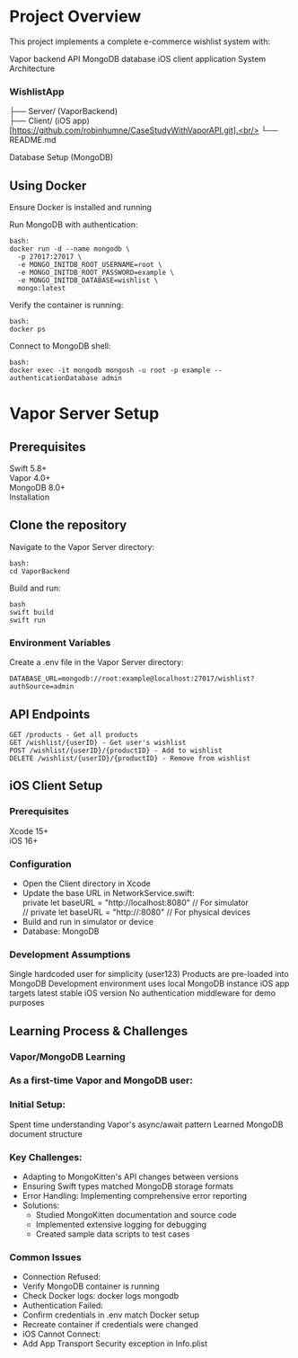 # Project Overview

This project implements a complete e-commerce wishlist system with:

Vapor backend API
MongoDB database
iOS client application
System Architecture

### **WishlistApp**
├── Server/ (VaporBackend)<br/>
├── Client/ (iOS app) [https://github.com/robinhumne/CaseStudyWithVaporAPI.git].<br/>
└── README.md<br/>

Database Setup (MongoDB)

## **Using Docker**
Ensure Docker is installed and running

Run MongoDB with authentication:<br/>
```
bash:
docker run -d --name mongodb \
  -p 27017:27017 \
  -e MONGO_INITDB_ROOT_USERNAME=root \
  -e MONGO_INITDB_ROOT_PASSWORD=example \
  -e MONGO_INITDB_DATABASE=wishlist \
  mongo:latest
```
  
Verify the container is running:
```
bash:
docker ps
```

Connect to MongoDB shell:
```
bash:
docker exec -it mongodb mongosh -u root -p example --authenticationDatabase admin
```

# **Vapor Server Setup**

## Prerequisites

Swift 5.8+<br/>
Vapor 4.0+<br/>
MongoDB 8.0+<br/>
Installation<br/>

## Clone the repository
Navigate to the Vapor Server directory:
```
bash:
cd VaporBackend
```

Build and run:
```
bash
swift build
swift run
```

### Environment Variables
Create a .env file in the Vapor Server directory:<br/>
```
DATABASE_URL=mongodb://root:example@localhost:27017/wishlist?authSource=admin
```

## API Endpoints
```
GET /products - Get all products
GET /wishlist/{userID} - Get user's wishlist
POST /wishlist/{userID}/{productID} - Add to wishlist
DELETE /wishlist/{userID}/{productID} - Remove from wishlist
```

## iOS Client Setup<br/>

### Prerequisites
Xcode 15+<br/>
iOS 16+<br/>

### Configuration

- Open the Client directory in Xcode<br/>
- Update the base URL in NetworkService.swift:<br/>
private let baseURL = "http://localhost:8080" // For simulator<br/>
// private let baseURL = "http://<your-local-ip>:8080" // For physical devices<br/>
- Build and run in simulator or device<br/>
- Database: MongoDB<br/>

### Development Assumptions

Single hardcoded user for simplicity (user123)
Products are pre-loaded into MongoDB
Development environment uses local MongoDB instance
iOS app targets latest stable iOS version
No authentication middleware for demo purposes

## Learning Process & Challenges

### Vapor/MongoDB Learning

### As a first-time Vapor and MongoDB user:

### Initial Setup:
Spent time understanding Vapor's async/await pattern
Learned MongoDB document structure

### Key Challenges:
- Adapting to MongoKitten's API changes between versions
- Ensuring Swift types matched MongoDB storage formats
- Error Handling: Implementing comprehensive error reporting
- Solutions:
    * Studied MongoKitten documentation and source code
    * Implemented extensive logging for debugging
    * Created sample data scripts to test cases

### Common Issues

- Connection Refused:
- Verify MongoDB container is running
- Check Docker logs: docker logs mongodb
- Authentication Failed:
- Confirm credentials in .env match Docker setup
- Recreate container if credentials were changed
- iOS Cannot Connect:
- Add App Transport Security exception in Info.plist
